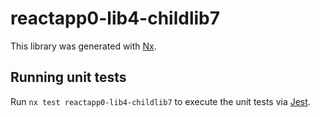 # reactapp0-lib4-childlib7

This library was generated with [Nx](https://nx.dev).

## Running unit tests

Run `nx test reactapp0-lib4-childlib7` to execute the unit tests via [Jest](https://jestjs.io).
